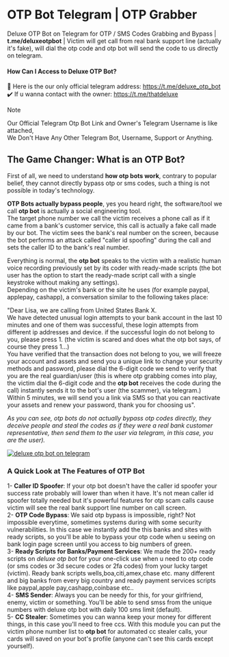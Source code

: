 # OTP Bot Telegram | OTP Grabber
Deluxe OTP Bot on Telegram for OTP / SMS Codes Grabbing and Bypass | **t.me/deluxeotpbot** | Victim will get call from real bank support line (actually it's fake), will dial the otp code and otp bot will send the code to us directly on telegram.

#### How Can I Access to Deluxe OTP Bot?

📌 Here is the our only official telegram address: https://t.me/deluxe_otp_bot \
✔️ If u wanna contact with the owner: https://t.me/thatdeluxe
>[!NOTE]
Our Official Telegram Otp Bot Link and Owner's Telegram Username is like attached, \
We Don't Have Any Other Telegram Bot, Username, Support or Anything. 

## The Game Changer: What is an OTP Bot?

First of all, we need to understand **how otp bots work**, contrary to popular belief, they cannot directly bypass otp or sms codes, such a thing is not possible in today's technology.

**OTP Bots actually bypass people**, yes you heard right, the software/tool ​​we call **otp bot** is actually a social engineering tool. \
The target phone number we call the victim receives a phone call as if it came from a bank's customer service, this call is actually a fake call made by our bot.
The victim sees the bank's real number on the screen, because the bot performs an attack called "caller id spoofing" during the call and sets the caller ID to the bank's real number.

Everything is normal, the **otp bot** speaks to the victim with a realistic human voice recording previously set by its coder with ready-made scripts (the bot user has the option to start the ready-made script call with a single keystroke without making any settings). \
Depending on the victim's bank or the site he uses (for example paypal, applepay, cashapp), a conversation similar to the following takes place:

"Dear Lisa, we are calling from United States Bank X. \
We have detected unusual login attempts to your bank account in the last 10 minutes and one of them was successful, these login attempts from different ip addresses and device. if the successful login do not belong to you, please press 1. (the victim is scared and does what the otp bot says, of course they press 1...) \
You have verified that the transaction does not belong to you, we will freeze your account and assets and send you a unique link to change your security methods and password, please dial the 6-digit code we send to verify that you are the real guardian/user (this is where otp grabbing comes into play, the victim dial the 6-digit code and the **otp bot** receives the code during the call) instantly sends it to the bot's user (the scammer), via telegram.) \
Within 5 minutes, we will send you a link via SMS so that you can reactivate your assets and renew your password, thank you for choosing us".

*As you can see, otp bots do not actually bypass otp codes directly, they deceive people and steal the codes as if they were a real bank customer representative, then send them to the user via telegram, in this case, you are the user).*

<a href="https://t.me/deluxe_otp_bot"><img src="https://i.ibb.co/1GD3nsr4/deluxe-otp.jpg" alt="deluxe otp bot on telegram" border="0"></a>

### A Quick Look at The Features of OTP Bot

1- **Caller ID Spoofer**: If your otp bot doesn't have the caller id spoofer your success rate probably will lower than when it have. It's not mean caller id spoofer totally needed but it's powerful features for otp scam calls cause victim will see the real bank support line number on call screen. \
2- **OTP Code Bypass**: We said otp bypass is impossible, right?  Not impossible everytime, sometimes systems during with some security vulnerabilities. In this case we instantly add the this banks and sites with ready scripts, so you'll be able to bypass your otp code when u seeing on bank login page screen until you access to big numbers of green. \
3- **Ready Scripts for Banks/Payment Services**: We made the 200+ ready scripts on *deluxe otp bot* for your one-click use when u need to otp code (or sms codes or 3d secure codes or 2fa codes) from your lucky target (victim). Ready bank scripts wells,boa,citi,amex,chase etc. many different and big banks from every big country and ready payment services scripts like paypal,apple pay,cashapp,coinbase etc.. \
4- **SMS Sender**: Always you can be needy for this, for your girlfriend, enemy, victim or something. You'll be able to send smss from the unique numbers with deluxe otp bot with daily 100 sms limit (default). \
5- **CC Stealer**: Sometimes you can wanna keep your money for different things, in this case you'll need to free ccs. With this module you can put the victim phone number list to **otp bot** for automated cc stealer calls, your cards will saved on your bot's profile (anyone can't see this cards except yourself).

